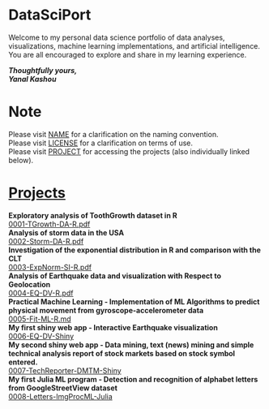 # DataSciPort

Welcome to my personal data science portfolio of data analyses, visualizations, machine learning implementations, and artificial intelligence.  
You are all encouraged to explore and share in my learning experience.  

__*Thoughtfully yours,*__  
__*Yanal Kashou*__


# Note
Please visit [NAME](https://github.com/ykashou92/DataSciPort/blob/master/NAME.md) for a clarification on the naming convention.  
Please visit [LICENSE](https://github.com/ykashou92/DataSciPort/blob/master/LICENSE) for a clarification on terms of use.  
Please visit [PROJECT](https://github.com/ykashou92/DataSciPort/tree/master/PROJECT) for accessing the projects (also individually linked below).  

# [Projects](https://github.com/ykashou92/DataSciPort/tree/master/PROJECT)
**Exploratory analysis of ToothGrowth dataset in R**  
[0001-TGrowth-DA-R.pdf](https://github.com/ykashou92/DataSciPort/blob/master/PROJECT/0001-TGrowth-DA-R.pdf)  
**Analysis of storm data in the USA**  
[0002-Storm-DA-R.pdf](https://github.com/ykashou92/DataSciPort/blob/master/PROJECT/0002-Storm-DA-R.pdf) 	
**Investigation of the exponential distribution in R and comparison with the CLT**   
[0003-ExpNorm-SI-R.pdf](https://github.com/ykashou92/DataSciPort/blob/master/PROJECT/0003-ExpNorm-SI-R.pdf)      
**Analysis of Earthquake data and visualization with Respect to Geolocation**    
[0004-EQ-DV-R.pdf]()   
**Practical Machine Learning - Implementation of ML Algorithms to predict physical movement from gyroscope-accelerometer data**  
[0005-Fit-ML-R.md]()  
**My first shiny web app - Interactive Earthquake visualization**  
[0006-EQ-DV-Shiny]()  
**My second shiny web app - Data mining, text (news) mining and simple technical analysis report of stock markets based on stock symbol entered.**  
[0007-TechReporter-DMTM-Shiny]()  
**My first Julia ML program - Detection and recognition of alphabet letters from GoogleStreetView dataset**  
[0008-Letters-ImgProcML-Julia]()  
